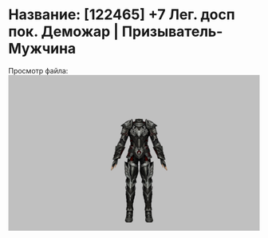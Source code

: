 # Название: [122465] +7 Лег. досп пок. Деможар | Призыватель-Мужчина

Просмотр файла:
![p080034.png](p080034.png)